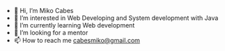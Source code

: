 - 👋 Hi, I’m Miko Cabes
- 👀 I’m interested in Web Developing and System development with Java
- 🌱 I’m currently learning Web development
- 💞️ I’m looking for a mentor
- 📫 How to reach me cabesmiko@gmail.com

<!---
pilatopus/pilatopus is a ✨ special ✨ repository because its `README.md` (this file) appears on your GitHub profile.
You can click the Preview link to take a look at your changes.
--->

